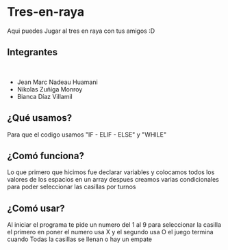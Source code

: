 # Tres-en-raya
Aqui puedes Jugar al tres en raya con tus amigos :D
<h2>Integrantes</h2><br>
<ul>
  <li>Jean Marc Nadeau Huamani</li>
  <li>Nikolas Zuñiga Monroy</li>
  <li>Bianca Díaz Villamil</li>
</ul>
<h2>¿Qué usamos?</h2>
<p>Para que el codigo usamos "IF - ELIF - ELSE" y "WHILE"</p>
<h2>¿Comó funciona?</h2>
<p>Lo que primero que hicimos fue declarar variables y colocamos todos los valores de los espacios en un array despues creamos varias condicionales para poder seleccionar las casillas por turnos</p>
<h2>¿Comó usar?</h2>
<p>Al iniciar el programa te pide un numero del 1 al 9 para seleccionar la casilla el primero en poner el numero usa X y el segundo usa O el juego termina cuando Todas la casillas se llenan o hay un empate</p>
